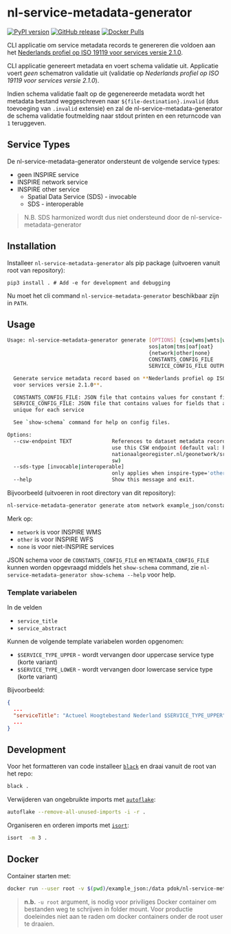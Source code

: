 # nl-service-metadata-generator

[![PyPI version](https://badge.fury.io/py/nl-service-metadata-generator.svg)](https://pypi.org/project/nl-service-metadata-generator/)
[![GitHub
release](https://img.shields.io/github/release/PDOK/nl-service-metadata-generator.svg?include_prereleases)](https://github.com/PDOK/nl-service-metadata-generator/releases)
[![Docker Pulls](https://img.shields.io/docker/pulls/pdok/nl-service-metadata-generator)](https://hub.docker.com/repository/docker/pdok/nl-service-metadata-generator)

CLI applicatie om service metadata records te genereren die voldoen aan het [Nederlands profiel op ISO 19119 voor services versie 2.1.0](https://docs.geostandaarden.nl/md/mdprofiel-iso19119/).

CLI applicatie genereert metadata en voert schema validatie uit. Applicatie voert _geen_ schematron validatie uit (validatie op _Nederlands profiel op ISO 19119 voor services versie 2.1.0_).

Indien schema validatie faalt op de gegenereerde metadata wordt het metadata bestand weggeschreven naar `${file-destination}.invalid` (dus toevoeging van `.invalid` extensie) en zal de nl-service-metadata-generator de schema validatie foutmelding naar stdout printen en een returncode van `1` teruggeven.

## Service Types

De nl-service-metadata-generator ondersteunt de volgende service types:

- geen INSPIRE service
- INSPIRE network service
- INSPIRE other service
  - Spatial Data Service (SDS) - invocable
  - SDS - interoperable

> N.B. SDS harmonized wordt dus niet ondersteund door de nl-service-metadata-generator

## Installation

Installeer `nl-service-metadata-generator` als pip package (uitvoeren vanuit root van repository):

```pip3
pip3 install . # Add -e for development and debugging
```

Nu moet het cli command `nl-service-metadata-generator` beschikbaar zijn in `PATH`.

## Usage

```bash
Usage: nl-service-metadata-generator generate [OPTIONS] {csw|wms|wmts|wfs|wcs|
                                              sos|atom|tms|oaf|oat}
                                              {network|other|none}
                                              CONSTANTS_CONFIG_FILE
                                              SERVICE_CONFIG_FILE OUTPUT_FILE

  Generate service metadata record based on **Nederlands profiel op ISO 19119
  voor services versie 2.1.0**.

  CONSTANTS_CONFIG_FILE: JSON file that contains values for constant fields
  SERVICE_CONFIG_FILE: JSON file that contains values for fields that are
  unique for each service

  See `show-schema` command for help on config files.

Options:
  --csw-endpoint TEXT             References to dataset metadata records will
                                  use this CSW endpoint (default val: https://
                                  nationaalgeoregister.nl/geonetwork/srv/dut/c
                                  sw)
  --sds-type [invocable|interoperable]
                                  only applies when inspire-type='other'
  --help                          Show this message and exit.
```

Bijvoorbeeld (uitvoeren in root directory van dit repository):

```bash
nl-service-metadata-generator generate atom network example_json/constants.json example_json/inspire.json atom.xml
```

Merk op:
- `network` is voor INSPIRE WMS
- `other` is voor INSPIRE WFS
- `none` is voor niet-INSPIRE services

JSON schema voor de `CONSTANTS_CONFIG_FILE` en `METADATA_CONFIG_FILE` kunnen worden opgevraagd middels het `show-schema` command, zie `nl-service-metadata-generator show-schema --help` voor help.

### Template variabelen

In de velden

- `service_title`
- `service_abstract`

Kunnen de volgende template variabelen worden opgenomen:

- `$SERVICE_TYPE_UPPER` - wordt vervangen door uppercase service type (korte variant)
- `$SERVICE_TYPE_LOWER` - wordt vervangen door lowercase service type (korte variant)

Bijvoorbeeld:

```json
{
  ...
  "serviceTitle": "Actueel Hoogtebestand Nederland $SERVICE_TYPE_UPPER"
  ...
}
```

## Development

Voor het formatteren van code installeer [`black`](https://pypi.org/project/black/) en draai vanuit de root van het repo:

```sh
black .
```

Verwijderen van ongebruikte imports met [`autoflake`](https://pypi.org/project/autoflake/):

```sh
autoflake --remove-all-unused-imports -i -r .
```

Organiseren en orderen imports met [`isort`](https://pypi.org/project/isort/):

```sh
isort  -m 3 .
```

## Docker

Container starten met: 

```sh
docker run --user root -v $(pwd)/example_json:/data pdok/nl-service-metadata-generator generate atom network /data/constants.json /data/inspire.json /data/atom.xml
```

> **n.b.** `-u root` argument, is nodig voor priviliges Docker container om bestanden weg te schrijven in folder mount. Voor productie doeleindes niet aan te raden om docker containers onder de root user te draaien. 

